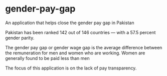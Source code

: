 # gender-pay-gap
An application that helps close the gender pay gap in Pakistan

Pakistan has been ranked 142 out of 146 countries — with a 57.5 percent gender parity.

The gender pay gap or gender wage gap is the average difference between the remuneration for men and women who are working. Women are generally found to be paid less than men

The focus of this application is on the lack of pay transparency. 
